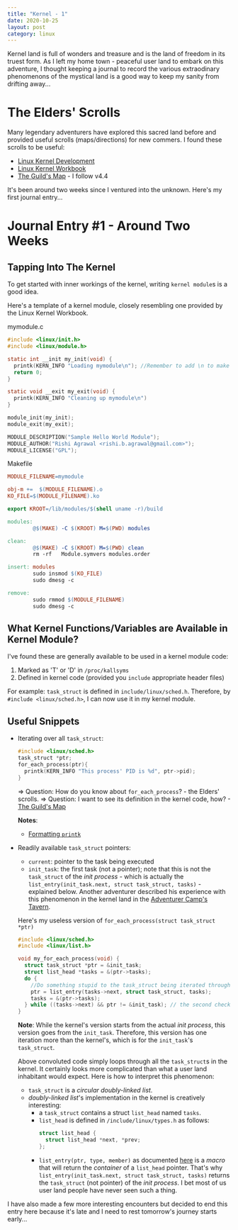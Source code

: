 ```yaml
---
title: "Kernel - 1"
date: 2020-10-25
layout: post
category: linux
---
```


Kernel land is full of wonders and treasure and is the land of freedom in its truest form. As I left my home town - peaceful user land to embark on this adventure, I thought keeping a journal to record the various extraodinary phenomenons of the mystical land is a good way to keep my sanity from drifting away...

# The Elders' Scrolls

Many legendary adventurers have explored this sacred land before and provided useful scrolls (maps/directions) for new commers. I found these scrolls to be useful:

* [Linux Kernel Development](https://www.amazon.com/Linux-Kernel-Development-Robert-Love/dp/0672329468)
* [Linux Kernel Workbook](https://lkw.readthedocs.io/)
* [The Guild's Map](https://elixir.bootlin.com) - I follow v4.4

It's been around two weeks since I ventured into the unknown. Here's my first journal entry...

# Journal Entry #1 - Around Two Weeks

## Tapping Into The Kernel

To get started with inner workings of the kernel, writing `kernel module`s is a good idea.

Here's a template of a kernel module, closely resembling one provided by the Linux Kernel Workbook.

mymodule.c
```C
#include <linux/init.h>
#include <linux/module.h>

static int __init my_init(void) {
  printk(KERN_INFO "Loading mymodule\n"); //Remember to add \n to make `dmesg` prints messages as expected
  return 0;
}

static void __exit my_exit(void) {
  printk(KERN_INFO "Cleaning up mymodule\n")
}

module_init(my_init);
module_exit(my_exit);

MODULE_DESCRIPTION("Sample Hello World Module");
MODULE_AUTHOR("Rishi Agrawal <rishi.b.agrawal@gmail.com>");
MODULE_LICENSE("GPL");
```

Makefile
```Makefile
MODULE_FILENAME=mymodule

obj-m +=  $(MODULE_FILENAME).o
KO_FILE=$(MODULE_FILENAME).ko

export KROOT=/lib/modules/$(shell uname -r)/build

modules:
        @$(MAKE) -C $(KROOT) M=$(PWD) modules

clean: 
        @$(MAKE) -C $(KROOT) M=$(PWD) clean
        rm -rf   Module.symvers modules.order

insert: modules
        sudo insmod $(KO_FILE)
        sudo dmesg -c

remove:
        sudo rmmod $(MODULE_FILENAME)
        sudo dmesg -c
```

## What Kernel Functions/Variables are Available in Kernel Module?

I've found these are generally available to be used in a kernel module code:

1. Marked as 'T' or 'D' in `/proc/kallsyms`
2. Defined in kernel code (provided you `include` appropriate header files)

For example: `task_struct` is defined in `include/linux/sched.h`. Therefore, by `#include <linux/sched.h>`, I can now use it in my kernel module.

## Useful Snippets

* Iterating over all `task_struct`:
  ```C
  #include <linux/sched.h>
  task_struct *ptr;
  for_each_process(ptr){ 
    printk(KERN_INFO "This process' PID is %d", ptr->pid);
  }
  ```

  => Question: How do you know about `for_each_process`? - the Elders' scrolls.
  => Question: I want to see its definition in the kernel code, how? - [The Guild's Map](https://elixir.bootlin.com/linux/v4.4/A/ident/for_each_process)

  **Notes**:
    * [Formatting `printk`](https://www.kernel.org/doc/Documentation/printk-formats.txt)

* Readily available `task_struct` pointers:
  * `current`: pointer to the task being executed
  * `init_task`: the first task (not a pointer); note that this is not the `task_struct` of the *init process* - which is actually the `list_entry(init_task.next, struct task_struct, tasks)` - explained below. Another adventurer described his experience with this phenomenon in the kernel land in the [Adventurer Camp's Tavern](https://stackoverflow.com/questions/33583323/confusion-about-init-task-pid-0-or-pid-1). 

  Here's my useless version of `for_each_process(struct task_struct *ptr)`

  ```C
  #include <linux/sched.h>
  #include <linux/list.h>

  void my_for_each_process(void) {
    struct task_struct *ptr = &init_task;
    struct list_head *tasks = &(ptr->tasks);
    do {    
      //Do something stupid to the task_struct being iterated through ptr
      ptr = list_entry(tasks->next, struct task_struct, tasks);
      tasks = &(ptr->tasks);
    } while ((tasks->next) && ptr != &init_task); // the second check is because task_struct is a circular list
  }
  ```

  **Note**: While the kernel's version starts from the actual *init process*, this version goes from the `init_task`. Therefore, this version has one iteration more than the kernel's, which is for the `init_task`'s `task_struct`.

  Above convoluted code simply loops through all the `task_struct`s in the kernel. It certainly looks more complicated than what a user land inhabitant would expect. Here is how to interpret this phenomenon:

  * `task_struct` is a *circular doubly-linked list*.
  * *doubly-linked list*'s implementation in the kernel is creatively interesting:
    * a `task_struct` contains a struct `list_head` named `tasks`.
    * `list_head` is defined in `/include/linux/types.h` as follows:
      ```C
      struct list_head {
      	struct list_head *next, *prev;
      };
      ```
    * `list_entry(ptr, type, member)` as documented [here](https://elixir.bootlin.com/linux/v4.4/source/include/linux/list.h#L351) is a *macro* that will return the *container* of a `list_head` pointer. That's why `list_entry(init_task.next, struct task_struct, tasks)` returns the `task_struct` (not pointer) of the *init process*. I bet most of us user land people have never seen such a thing.
    
I have also made a few more interesting encounters but decided to end this entry here because it's late and I need to rest tomorrow's journey starts early...